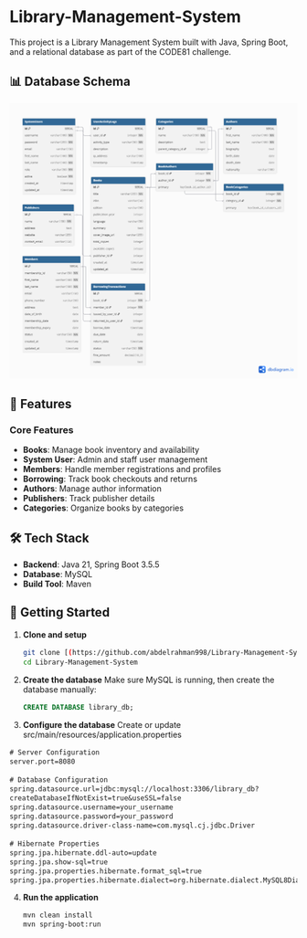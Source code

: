 # Library-Management-System
This project is a Library Management System built with Java, Spring Boot, and a relational database as part of the CODE81 challenge.

## 📊 Database Schema
![ER Diagram](./docs/erd.png)

## 🚀 Features

### Core Features
- **Books**: Manage book inventory and availability
- **System User**: Admin and staff user management
- **Members**: Handle member registrations and profiles
- **Borrowing**: Track book checkouts and returns
- **Authors**: Manage author information
- **Publishers**: Track publisher details
- **Categories**: Organize books by categories

## 🛠️ Tech Stack

- **Backend**: Java 21, Spring Boot 3.5.5
- **Database**: MySQL 
- **Build Tool**: Maven

## 🚀 Getting Started

1. **Clone and setup**

   ```bash  
   git clone [(https://github.com/abdelrahman998/Library-Management-System.git)]  
   cd Library-Management-System
   ```
2. **Create the database**
Make sure MySQL is running, then create the database manually:

   ```SQL
   CREATE DATABASE library_db;
   ```
3. **Configure the database** Create or update src/main/resources/application.properties
   
```properties
# Server Configuration
server.port=8080

# Database Configuration
spring.datasource.url=jdbc:mysql://localhost:3306/library_db?createDatabaseIfNotExist=true&useSSL=false
spring.datasource.username=your_username
spring.datasource.password=your_password
spring.datasource.driver-class-name=com.mysql.cj.jdbc.Driver

# Hibernate Properties
spring.jpa.hibernate.ddl-auto=update
spring.jpa.show-sql=true
spring.jpa.properties.hibernate.format_sql=true
spring.jpa.properties.hibernate.dialect=org.hibernate.dialect.MySQL8Dialect
```
4. **Run the application**
   
   ```bash
   mvn clean install
   mvn spring-boot:run
   ```
